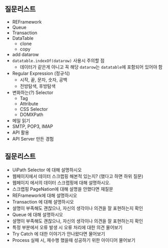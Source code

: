 ## 질문리스트
- REFramework
- Queue
- Transaction
- DataTable
    - clone
    - copy
- add datarow
- `datatable.indexOf(datarow)` 사용시 주의할 점
    - 데이터가 같은게 아니고 꼭 해당 `datarow`는 `datatable`에 포함되어 있어야 함
- Regular Expression (정규식)
    - 시작, 끝, 문자, 숫자, 공백
    - 전방탐색, 후방탐색
- 변화하는(?) Selector
    - Tag
    - Attribute
    - CSS Selector
    - DOMXPath
- 메일 읽기
- SMTP, POP3, IMAP
- API 활용
- API Server 만든 경험

## 질문리스트 
- UiPath Selector 에 대해 설명하시오
- 웹페이지에서 데이터 스크랩핑 해본적 있는지? (했다고 하면 하위 질문)
- 웹페이지 에서의 데이터 스크랩핑에 대해 설명하시오. 
- 스크랩핑 PageNation에 대해 설명을 안했다면 재질문
- REFramework에 대해 설명하시오
- Transaction 에 대해 설명하시오
- 설명이 부족해도 괜찮으나, 자신의 생각이나 의견을 잘 표현하는지 확인
- Queue 에 대해 설명하시오
- 설명이 부족해도 괜찮으나, 자신의 생각이나 의견을 잘 표현하는지 확인
- 특정 부분에서 오류 발생 시 오류 처리에 대한 의견 물어보기
- Try Catch 에 대한 이야기가 안나왔다면 물어보기
- Process 실패 시, 재수행 했을때 성공하기 위한 아이디어 물어보기
